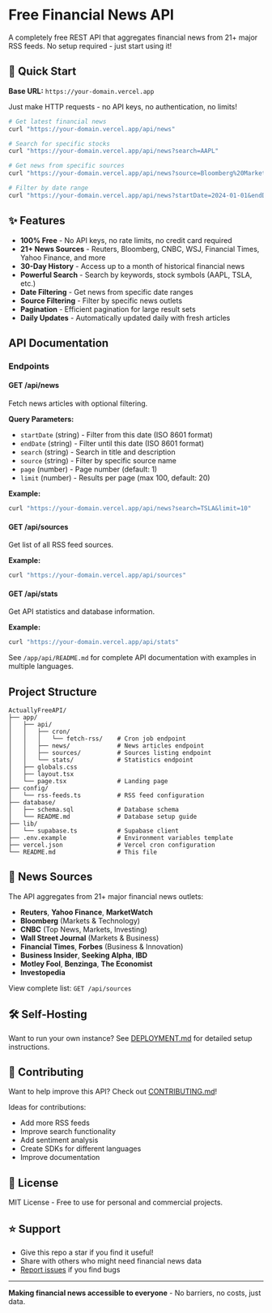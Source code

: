 # Free Financial News API

A completely free REST API that aggregates financial news from 21+ major RSS feeds. No setup required - just start using it!

## 🚀 Quick Start

**Base URL:** `https://your-domain.vercel.app`

Just make HTTP requests - no API keys, no authentication, no limits!

```bash
# Get latest financial news
curl "https://your-domain.vercel.app/api/news"

# Search for specific stocks
curl "https://your-domain.vercel.app/api/news?search=AAPL"

# Get news from specific sources
curl "https://your-domain.vercel.app/api/news?source=Bloomberg%20Markets"

# Filter by date range
curl "https://your-domain.vercel.app/api/news?startDate=2024-01-01&endDate=2024-01-31"
```

## ✨ Features

- **100% Free** - No API keys, no rate limits, no credit card required
- **21+ News Sources** - Reuters, Bloomberg, CNBC, WSJ, Financial Times, Yahoo Finance, and more
- **30-Day History** - Access up to a month of historical financial news
- **Powerful Search** - Search by keywords, stock symbols (AAPL, TSLA, etc.)
- **Date Filtering** - Get news from specific date ranges
- **Source Filtering** - Filter by specific news outlets
- **Pagination** - Efficient pagination for large result sets
- **Daily Updates** - Automatically updated daily with fresh articles

## API Documentation

### Endpoints

#### GET /api/news

Fetch news articles with optional filtering.

**Query Parameters:**
- `startDate` (string) - Filter from this date (ISO 8601 format)
- `endDate` (string) - Filter until this date (ISO 8601 format)
- `search` (string) - Search in title and description
- `source` (string) - Filter by specific source name
- `page` (number) - Page number (default: 1)
- `limit` (number) - Results per page (max 100, default: 20)

**Example:**
```bash
curl "https://your-domain.vercel.app/api/news?search=TSLA&limit=10"
```

#### GET /api/sources

Get list of all RSS feed sources.

**Example:**
```bash
curl "https://your-domain.vercel.app/api/sources"
```

#### GET /api/stats

Get API statistics and database information.

**Example:**
```bash
curl "https://your-domain.vercel.app/api/stats"
```

See `/app/api/README.md` for complete API documentation with examples in multiple languages.

## Project Structure

```
ActuallyFreeAPI/
├── app/
│   ├── api/
│   │   ├── cron/
│   │   │   └── fetch-rss/    # Cron job endpoint
│   │   ├── news/             # News articles endpoint
│   │   ├── sources/          # Sources listing endpoint
│   │   └── stats/            # Statistics endpoint
│   ├── globals.css
│   ├── layout.tsx
│   └── page.tsx              # Landing page
├── config/
│   └── rss-feeds.ts          # RSS feed configuration
├── database/
│   ├── schema.sql            # Database schema
│   └── README.md             # Database setup guide
├── lib/
│   └── supabase.ts           # Supabase client
├── .env.example              # Environment variables template
├── vercel.json               # Vercel cron configuration
└── README.md                 # This file
```

## 📰 News Sources

The API aggregates from 21+ major financial news outlets:

- **Reuters**, **Yahoo Finance**, **MarketWatch**
- **Bloomberg** (Markets & Technology)
- **CNBC** (Top News, Markets, Investing)
- **Wall Street Journal** (Markets & Business)
- **Financial Times**, **Forbes** (Business & Innovation)
- **Business Insider**, **Seeking Alpha**, **IBD**
- **Motley Fool**, **Benzinga**, **The Economist**
- **Investopedia**

View complete list: `GET /api/sources`

## 🛠️ Self-Hosting

Want to run your own instance? See [DEPLOYMENT.md](DEPLOYMENT.md) for detailed setup instructions.

## 🤝 Contributing

Want to help improve this API? Check out [CONTRIBUTING.md](CONTRIBUTING.md)!

Ideas for contributions:
- Add more RSS feeds
- Improve search functionality
- Add sentiment analysis
- Create SDKs for different languages
- Improve documentation

## 📄 License

MIT License - Free to use for personal and commercial projects.

## ⭐ Support

- Give this repo a star if you find it useful!
- Share with others who might need financial news data
- [Report issues](https://github.com/mestrovicjozo/ActuallyFreeAPI/issues) if you find bugs

---

**Making financial news accessible to everyone** - No barriers, no costs, just data.
